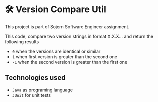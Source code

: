 # 🛠️ Version Compare Util
This project is part of Sojern Software Engineer assignment.

This code, compare two version strings in format X.X.X... and return the following results

- `0` when the versions are identical or similar
- `1` when first version is greater than the second one
- `-1` when the second version is greater than the first one

## Technologies used
- `Java` as programing language
- `JUnit` for unit tests
